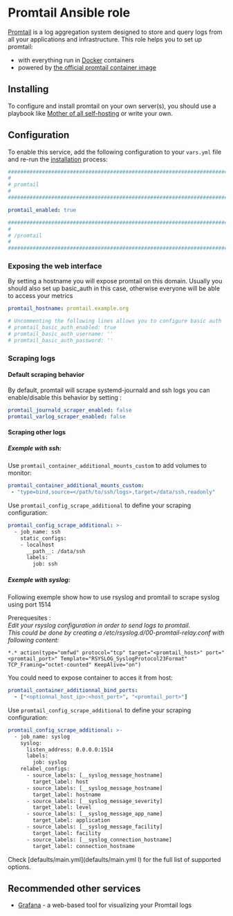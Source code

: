 # Promtail Ansible role

[Promtail](https://grafana.com/oss/promtail/) is a log aggregation system designed to store and query logs from all your applications and infrastructure. This role helps you to set up promtail:

- with everything run in [Docker](https://www.docker.com/) containers
- powered by [the official promtail container image](https://hub.docker.com/r/grafana/promtail/)


## Installing

To configure and install promtail on your own server(s), you should use a playbook like [Mother of all self-hosting](https://github.com/mother-of-all-self-hosting/mash-playbook) or write your own.

## Configuration

To enable this service, add the following configuration to your `vars.yml` file and re-run the [installation](../installing.md) process:

```yaml
########################################################################
#                                                                      #
# promtail                                                             #
#                                                                      #
########################################################################

promtail_enabled: true

########################################################################
#                                                                      #
# /promtail                                                            #
#                                                                      #
########################################################################
```

### Exposing the web interface

By setting a hostname you will expose promtail on this domain.
Usually you should also set up basic_auth in this case, otherwise everyone will be able to access your metrics

```yaml
promtail_hostname: promtail.example.org

# Uncommenting the following lines allows you to configure basic auth
# promtail_basic_auth_enabled: true
# promtail_basic_auth_username: ''
# promtail_basic_auth_password: ''
```
### Scraping logs
#### Default scraping behavior
By default, promtail will scrape systemd-journald and ssh logs you can enable/disable this behavior by setting :

```yaml
promtail_journald_scraper_enabled: false
promtail_varlog_scraper_enabled: false
```
#### Scraping other logs
##### Exemple with ssh: 

Use ``promtail_container_additional_mounts_custom`` to add volumes to monitor:
```yaml
promtail_container_additional_mounts_custom:
 - "type=bind,source=</path/to/ssh/logs>,target=/data/ssh,readonly"
```


Use ``promtail_config_scrape_additional`` to define your scraping configuration:
```yaml
promtail_config_scrape_additional: >-
  - job_name: ssh
    static_configs:
    - localhost
      __path__: /data/ssh
      labels:
        job: ssh
```



##### Exemple with syslog:
Following exemple show how to use rsyslog and promtail to scrape syslog using port 1514   

Prerequesites :  
*Edit your rsyslog configuration in order to send logs to promtail.*  
*This could be done by creating a /etc/rsyslog.d/00-promtail-relay.conf with following content:*
```
*.* action(type="omfwd" protocol="tcp" target="<promtail_host>" port="<promtail_port>" Template="RSYSLOG_SyslogProtocol23Format" TCP_Framing="octet-counted" KeepAlive="on")
```

You could need to expose container to acces it from host:
```yaml
promtail_container_additionnal_bind_ports:
  - ["<optionnal_host_ip>:<host_port>", "<promtail_port>"]
```

Use ``promtail_config_scrape_additional`` to define your scraping configuration:
```yaml
promtail_config_scrape_additional: >-
  - job_name: syslog
    syslog:
      listen_address: 0.0.0.0:1514
      labels:
        job: syslog
    relabel_configs:
      - source_labels: [__syslog_message_hostname]
        target_label: host
      - source_labels: [__syslog_message_hostname]
        target_label: hostname
      - source_labels: [__syslog_message_severity]
        target_label: level
      - source_labels: [__syslog_message_app_name]
        target_label: application
      - source_labels: [__syslog_message_facility]
        target_label: facility
      - source_labels: [__syslog_connection_hostname]
        target_label: connection_hostname
```

Check [defaults/main.yml](defaults/main.yml l) for the full list of supported options.

## Recommended other services

- [Grafana](grafana.md) - a web-based tool for visualizing your Promtail logs
